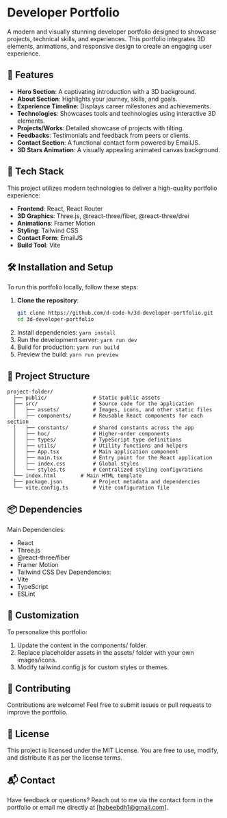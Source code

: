 # Developer Portfolio

A modern and visually stunning developer portfolio designed to showcase projects, technical skills, and experiences. This portfolio integrates 3D elements, animations, and responsive design to create an engaging user experience.

## 🌟 Features

- **Hero Section**: A captivating introduction with a 3D background.
- **About Section**: Highlights your journey, skills, and goals.
- **Experience Timeline**: Displays career milestones and achievements.
- **Technologies**: Showcases tools and technologies using interactive 3D elements.
- **Projects/Works**: Detailed showcase of projects with tilting.
- **Feedbacks**: Testimonials and feedback from peers or clients.
- **Contact Section**: A functional contact form powered by EmailJS.
- **3D Stars Animation**: A visually appealing animated canvas background.

## 🚀 Tech Stack

This project utilizes modern technologies to deliver a high-quality portfolio experience:

- **Frontend**: React, React Router
- **3D Graphics**: Three.js, @react-three/fiber, @react-three/drei
- **Animations**: Framer Motion
- **Styling**: Tailwind CSS
- **Contact Form**: EmailJS
- **Build Tool**: Vite

## 🛠️ Installation and Setup

To run this portfolio locally, follow these steps:

1. **Clone the repository**:
   ```bash
   git clone https://github.com/d-code-h/3d-developer-portfolio.git
   cd 3d-developer-portfolio
   ```
2. Install dependencies:
   `yarn install`
3. Run the development server:
   `yarn run dev`
4. Build for production:
   `yarn run build`
5. Preview the build:
   `yarn run preview`

## 📂 Project Structure

```
project-folder/
  ├── public/               # Static public assets
  ├── src/                  # Source code for the application
  │   ├── assets/           # Images, icons, and other static files
  │   ├── components/       # Reusable React components for each section
  │   ├── constants/        # Shared constants across the app
  │   ├── hoc/              # Higher-order components
  │   ├── types/            # TypeScript type definitions
  │   ├── utils/            # Utility functions and helpers
  │   ├── App.tsx           # Main application component
  │   ├── main.tsx          # Entry point for the React application
  │   ├── index.css         # Global styles
  │   └── styles.ts         # Centralized styling configurations
  └── index.html        # Main HTML template
  ├── package.json          # Project metadata and dependencies
  └── vite.config.ts        # Vite configuration file
```

## 📦 Dependencies

Main Dependencies:

- React
- Three.js
- @react-three/fiber
- Framer Motion
- Tailwind CSS
  Dev Dependencies:
- Vite
- TypeScript
- ESLint

## 🎨 Customization

To personalize this portfolio:

1. Update the content in the components/ folder.
2. Replace placeholder assets in the assets/ folder with your own images/icons.
3. Modify tailwind.config.js for custom styles or themes.

## 🙌 Contributing

Contributions are welcome! Feel free to submit issues or pull requests to improve the portfolio.

## 📄 License

This project is licensed under the MIT License. You are free to use, modify, and distribute it as per the license terms.

## 📬 Contact

Have feedback or questions? Reach out to me via the contact form in the portfolio or email me directly at [habeebdh1@gmail.com].

<!-- Thank you for visiting my portfolio! 😊 -->
